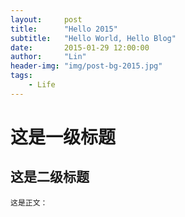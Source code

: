 ```yaml
---
layout:     post
title:      "Hello 2015"
subtitle:   "Hello World, Hello Blog"
date:       2015-01-29 12:00:00
author:     "Lin"
header-img: "img/post-bg-2015.jpg"
tags:
    - Life
---
```






# 这是一级标题
## 这是二级标题
	这是正文：